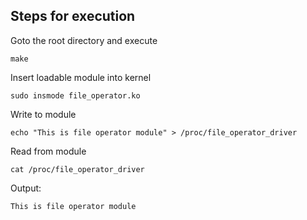 ## Steps for execution
Goto the root directory and execute

`make`

Insert loadable module into kernel

`sudo insmode file_operator.ko`

Write to module

`echo "This is file operator module" > /proc/file_operator_driver`

Read from module

`cat /proc/file_operator_driver`

Output:

`This is file operator module`

